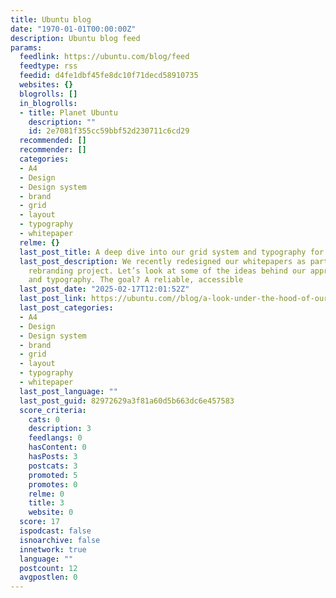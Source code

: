 ```yaml
---
title: Ubuntu blog
date: "1970-01-01T00:00:00Z"
description: Ubuntu blog feed
params:
  feedlink: https://ubuntu.com/blog/feed
  feedtype: rss
  feedid: d4fe1dbf45fe8dc10f71decd58910735
  websites: {}
  blogrolls: []
  in_blogrolls:
  - title: Planet Ubuntu
    description: ""
    id: 2e7081f355cc59bbf52d230711c6cd29
  recommended: []
  recommender: []
  categories:
  - A4
  - Design
  - Design system
  - brand
  - grid
  - layout
  - typography
  - whitepaper
  relme: {}
  last_post_title: A deep dive into our grid system and typography for the A4 format
  last_post_description: We recently redesigned our whitepapers as part of our broader
    rebranding project. Let’s look at some of the ideas behind our approach to layout
    and typography. The goal? A reliable, accessible
  last_post_date: "2025-02-17T12:01:52Z"
  last_post_link: https://ubuntu.com//blog/a-look-under-the-hood-of-our-grid-system-and-typography-for-the-a4-format
  last_post_categories:
  - A4
  - Design
  - Design system
  - brand
  - grid
  - layout
  - typography
  - whitepaper
  last_post_language: ""
  last_post_guid: 82972629a3f81a60d5b663dc6e457583
  score_criteria:
    cats: 0
    description: 3
    feedlangs: 0
    hasContent: 0
    hasPosts: 3
    postcats: 3
    promoted: 5
    promotes: 0
    relme: 0
    title: 3
    website: 0
  score: 17
  ispodcast: false
  isnoarchive: false
  innetwork: true
  language: ""
  postcount: 12
  avgpostlen: 0
---
```

